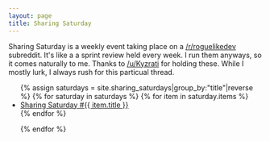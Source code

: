 ```yaml
---
layout: page
title: Sharing Saturday
---
```

Sharing Saturday is a weekly event taking place on a [/r/roguelikedev](https://www.reddit.com/r/roguelikedev/) subreddit. It's like a a sprint review held every week. I run them anyways, so it comes naturally to me. Thanks to [/u/Kyzrati](https://www.reddit.com/user/Kyzrati/) for holding these. While I mostly lurk, I always rush for this particual thread.

<ul>
{% assign saturdays =  site.sharing_saturdays|group_by:"title"|reverse %}
{% for saturday in saturdays %}
{% for item in saturday.items %}
<li><a href="{{ item.link }}">Sharing Saturday #{{ item.title }}</a></li>
{% endfor %}


{% endfor %}
</ul>
